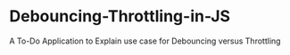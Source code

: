 # Debouncing-Throttling-in-JS
A To-Do Application to Explain use case for Debouncing versus Throttling
